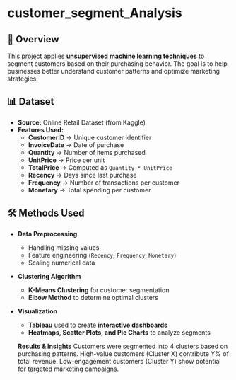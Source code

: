 # customer_segment_Analysis
## 📌 Overview
This project applies **unsupervised machine learning techniques** to segment customers based on their purchasing behavior. The goal is to help businesses better understand customer patterns and optimize marketing strategies.

## 📊 Dataset
- **Source:** Online Retail Dataset (from Kaggle)
- **Features Used:**
  - **CustomerID** → Unique customer identifier
  - **InvoiceDate** → Date of purchase
  - **Quantity** → Number of items purchased
  - **UnitPrice** → Price per unit
  - **TotalPrice** → Computed as `Quantity * UnitPrice`
  - **Recency** → Days since last purchase
  - **Frequency** → Number of transactions per customer
  - **Monetary** → Total spending per customer

## 🛠️ Methods Used
- **Data Preprocessing**
  - Handling missing values
  - Feature engineering (`Recency`, `Frequency`, `Monetary`)
  - Scaling numerical data

- **Clustering Algorithm**
  - **K-Means Clustering** for customer segmentation
  - **Elbow Method** to determine optimal clusters

- **Visualization**
  - **Tableau** used to create **interactive dashboards**
  - **Heatmaps, Scatter Plots, and Pie Charts** to analyze segments
 
   **Results & Insights**
Customers were segmented into 4 clusters based on purchasing patterns.
High-value customers (Cluster X) contribute Y% of total revenue.
Low-engagement customers (Cluster Y) show potential for targeted marketing campaigns.
